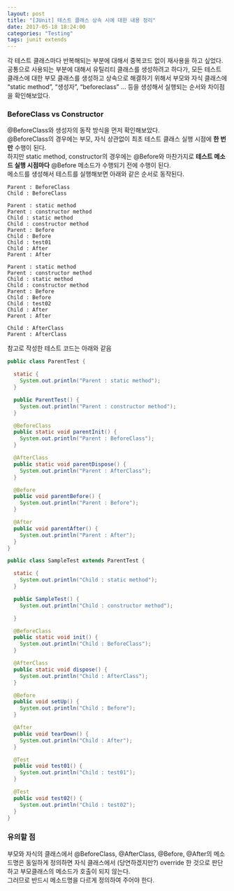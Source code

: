 ```yaml
---
layout: post
title: "[JUnit] 테스트 클래스 상속 시에 대한 내용 정리"
date: 2017-05-18 18:24:00
categories: "Testing"
tags: junit extends
---
```


각 테스트 클래스마다 반복해되는 부분에 대해서 중복코드 없이 재사용을 하고 싶었다.<br/>
공통으로 사용되는 부분에 대해서 유틸리티 클래스를 생성하려고 하다가,  모든 테스트 클래스에 대한 부모 클래스를 생성하고 상속으로 해결하기 위해서 부모와 자식 클래스에 “static method”, “생성자”, “beforeclass” … 등을 생성해서 실행되는 순서와 차이점을 확인해보았다. 

### BeforeClass vs Constructor
@BeforeClass와 생성자의 동작 방식을 먼저 확인해보았다.<br/>
@BeforeClass의 경우에는 부모, 자식 상관없이 최초 테스트 클래스 실행 시점에 **한 번만** 수행이 된다.<br/>
하지만 static method, constructor의 경우에는 @Before와 마찬가지로 **테스트 메소드 실행 시점마다** @Before 메소드가 수행되기 전에 수행이 된다.<br/>
메소드를 생성해서 테스트를 실행해보면 아래와 같은 순서로 동작된다.
```
Parent : BeforeClass
Child : BeforeClass

Parent : static method
Parent : constructor method
Child : static method
Child : constructor method
Parent : Before
Child : Before
Child : test01
Child : After
Parent : After

Parent : static method
Parent : constructor method
Child : static method
Child : constructor method
Parent : Before
Child : Before
Child : test02
Child : After
Parent : After

Child : AfterClass
Parent : AfterClass
```

참고로 작성한 테스트 코드는 아래와 같음
```java
public class ParentTest {

  static {
    System.out.println("Parent : static method");
  }

  public ParentTest() {
    System.out.println("Parent : constructor method");
  }

  @BeforeClass
  public static void parentInit() {
    System.out.println("Parent : BeforeClass");
  }

  @AfterClass
  public static void parentDispose() {
    System.out.println("Parent : AfterClass");
  }

  @Before
  public void parentBefore() {
    System.out.println("Parent : Before");
  }

  @After
  public void parentAfter() {
    System.out.println("Parent : After");
  }
}

public class SampleTest extends ParentTest {

  static {
    System.out.println("Child : static method");
  }

  public SampleTest() {
    System.out.println("Child : constructor method");

  }

  @BeforeClass
  public static void init() {
    System.out.println("Child : BeforeClass");
  }

  @AfterClass
  public static void dispose() {
    System.out.println("Child : AfterClass");
  }

  @Before
  public void setUp() {
    System.out.println("Child : Before");
  }

  @After
  public void tearDown() {
    System.out.println("Child : After");
  }

  @Test
  public void test01() {
    System.out.println("Child : test01");
  }

  @Test
  public void test02() {
    System.out.println("Child : test02");
  }
}
```

### 유의할 점
부모와 자식의 클래스에서 @BeforeClass, @AfterClass, @Before, @After의 메소드명은 동일하게 정의하면 자식 클래스에서 (당연하겠지만?) override 한 것으로 판단하고 부모클래스의 메소드가 호출이 되지 않는다.<br/>
그러므로 반드시 메소드명을 다르게 정의하여 주어야 한다.